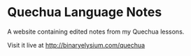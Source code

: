 # Quechua Language Notes

A website containing edited notes from my Quechua lessons.

Visit it live at http://binaryelysium.com/quechua
